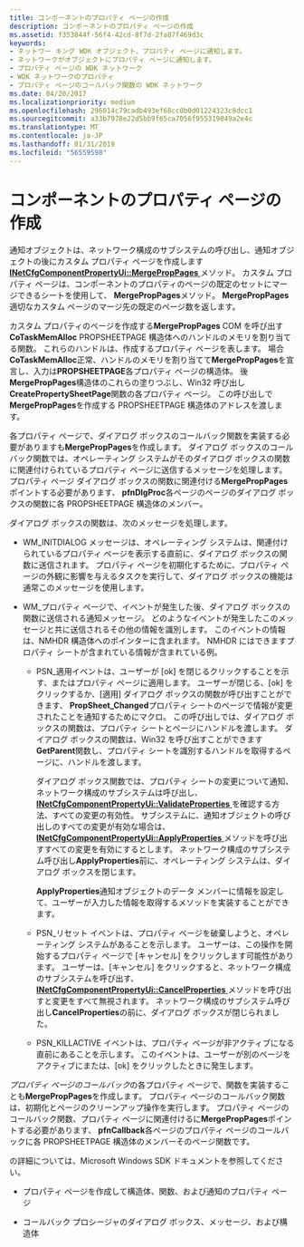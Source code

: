 ```yaml
---
title: コンポーネントのプロパティ ページの作成
description: コンポーネントのプロパティ ページの作成
ms.assetid: f353844f-56f4-42cd-8f7d-2fa87f469d3c
keywords:
- ネットワー キング WDK オブジェクト、プロパティ ページに通知します。
- ネットワークがオブジェクトにプロパティ ページに通知します。
- プロパティ ページの WDK ネットワーク
- WDK ネットワークのプロパティ
- プロパティ ページのコールバック関数の WDK ネットワーク
ms.date: 04/20/2017
ms.localizationpriority: medium
ms.openlocfilehash: 296014c79cadb493ef68cc0b0d01224323c8dcc1
ms.sourcegitcommit: a33b7978e22d5bb9f65ca7056f955319049a2e4c
ms.translationtype: MT
ms.contentlocale: ja-JP
ms.lasthandoff: 01/31/2019
ms.locfileid: "56559598"
---
```

# <a name="creating-property-pages-for-the-component"></a>コンポーネントのプロパティ ページの作成





通知オブジェクトは、ネットワーク構成のサブシステムの呼び出し、通知オブジェクトの後にカスタム プロパティ ページを作成します[ **INetCfgComponentPropertyUi::MergePropPages** ](https://msdn.microsoft.com/library/windows/hardware/ff547746)メソッド。 カスタム プロパティ ページは、コンポーネントのプロパティのページの既定のセットにマージできるシートを使用して、 **MergePropPages**メソッド。 **MergePropPages**適切なカスタム ページのマージ先の既定のページ数を返します。

カスタム プロパティのページを作成する**MergePropPages** COM を呼び出す**CoTaskMemAlloc** PROPSHEETPAGE 構造体へのハンドルのメモリを割り当てる関数。 これらのハンドルは、作成するプロパティ ページを表します。 場合**CoTaskMemAlloc**正常、ハンドルのメモリを割り当てて**MergePropPages**を宣言し、入力は**PROPSHEETPAGE**各プロパティ ページの構造体。 後**MergePropPages**構造体のこれらの塗りつぶし、Win32 呼び出し**CreatePropertySheetPage**関数の各プロパティ ページ。 この呼び出しで**MergePropPages**を作成する PROPSHEETPAGE 構造体のアドレスを渡します。

各プロパティ ページで、ダイアログ ボックスのコールバック関数を実装する必要がありますも**MergePropPages**を作成します。 ダイアログ ボックスのコールバック関数では、オペレーティング システムがそのダイアログ ボックスの関数に関連付けられているプロパティ ページに送信するメッセージを処理します。 プロパティ ページ ダイアログ ボックスの関数に関連付ける**MergePropPages**ポイントする必要があります、 **pfnDlgProc**各ページのページのダイアログ ボックスの関数に各 PROPSHEETPAGE 構造体のメンバー。

ダイアログ ボックスの関数は、次のメッセージを処理します。

-   WM\_INITDIALOG メッセージは、オペレーティング システムは、関連付けられているプロパティ ページを表示する直前に、ダイアログ ボックスの関数に送信されます。 プロパティ ページを初期化するために、プロパティ ページの外観に影響を与えるタスクを実行して、ダイアログ ボックスの機能は通常このメッセージを使用します。

-   WM\_プロパティ ページで、イベントが発生した後、ダイアログ ボックスの関数に送信される通知メッセージ。 どのようなイベントが発生したこのメッセージと共に送信されるその他の情報を識別します。 このイベントの情報は、NMHDR 構造体へのポインターに含まれます。 NMHDR にはできますプロパティ シートが含まれている情報が含まれている例。
    -   PSN\_適用イベントは、ユーザーが [ok] を閉じるクリックすることを示す、またはプロパティ ページに適用します。 ユーザーが閉じる、[ok] をクリックするか、[適用] ダイアログ ボックスの関数が呼び出すことができます、 **PropSheet\_Changed**プロパティ シートのページで情報が変更されたことを通知するためにマクロ。 この呼び出しでは、ダイアログ ボックスの関数は、プロパティ シートとページにハンドルを渡します。 ダイアログ ボックスの関数は、Win32 を呼び出すことができます**GetParent**関数し、プロパティ シートを識別するハンドルを取得するページに、ハンドルを渡します。

        ダイアログ ボックス関数では、プロパティ シートの変更について通知、ネットワーク構成のサブシステムは呼び出し、 [ **INetCfgComponentPropertyUi::ValidateProperties** ](https://msdn.microsoft.com/library/windows/hardware/ff547755)を確認する方法、すべての変更の有効性。 サブシステムに、通知オブジェクトの呼び出しのすべての変更が有効な場合は、 [ **INetCfgComponentPropertyUi::ApplyProperties** ](https://msdn.microsoft.com/library/windows/hardware/ff547741)メソッドを呼び出すすべての変更を有効にするとします。 ネットワーク構成のサブシステム呼び出し**ApplyProperties**前に、オペレーティング システムは、ダイアログ ボックスを閉じます。

        **ApplyProperties**通知オブジェクトのデータ メンバーに情報を設定して、ユーザーが入力した情報を取得するメソッドを実装することができます。

    -   PSN\_リセット イベントは、プロパティ ページを破棄しようと、オペレーティング システムがあることを示します。 ユーザーは、この操作を開始するプロパティ ページで [キャンセル] をクリックします可能性があります。 ユーザーは、[キャンセル] をクリックすると、ネットワーク構成のサブシステムを呼び出す、 [ **INetCfgComponentPropertyUi::CancelProperties** ](https://msdn.microsoft.com/library/windows/hardware/ff547742)メソッドを呼び出すと変更をすべて無視されます。 ネットワーク構成のサブシステム呼び出し**CancelProperties**の前に、ダイアログ ボックスが閉じられました。
    -   PSN\_KILLACTIVE イベントは、プロパティ ページが非アクティブになる直前にあることを示します。 このイベントは、ユーザーが別のページをアクティブにまたは、[ok] をクリックしたときに発生します。

*プロパティ ページのコールバック*の各プロパティ ページで、関数を実装することも**MergePropPages**を作成します。 プロパティ ページのコールバック関数は、初期化とページのクリーンアップ操作を実行します。 プロパティ ページのコールバック関数、プロパティ ページに関連付けるに**MergePropPages**ポイントする必要があります、 **pfnCallback**各ページのプロパティ ページのコールバックに各 PROPSHEETPAGE 構造体のメンバーそのページ関数です。

の詳細については、Microsoft Windows SDK ドキュメントを参照してください。

-   プロパティ ページを作成して構造体、関数、および通知のプロパティ ページ

-   コールバック プロシージャのダイアログ ボックス、メッセージ、および構造体

 

 





